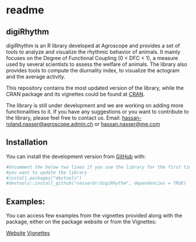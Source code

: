 readme
================

## digiRhythm

digiRhythm is an R library developed at Agroscope and provides a set of
tools to analyze and visualize the rhythmic behavior of animals. It mainly focuses
on the Degree of Functional Coupling (0 < DFC < 1), a measure used by several scientists
to assess the welfare of animals. The library also provides tools to compute the diurnality
index, to visualize the actogram and the average activity.

This repository contains the most updated version of the library, while the CRAN package and its vignettes could be found at [CRAN](https://cran.r-project.org/package=digiRhythm).

The library is still under development and we are working on adding more functionalities to it. If you have any suggestions or you want to contribute to the library, please feel free to contact us.
Email: hassan-roland.nasser@agroscope.admin.ch or hassan.nasser@me.com

## Installation

You can install the development version from
[GitHub](https://github.com/) with:

``` r
#Uncomment the below two lines if you use the library for the first time of if
#you want to update the library
#install.packages("devtools")
#devtools::install_github("nasserdr/digiRhythm", dependencies = TRUE)
```

## Examples: 

You can access few examples from the vignettes provided along with the package,
either on the package website or from the Vignettes:

[Website](https://nasserdr.github.io/digiRhythm/)
[Vignettes](https://cran.r-project.org/package=digiRhythm/index.html)
